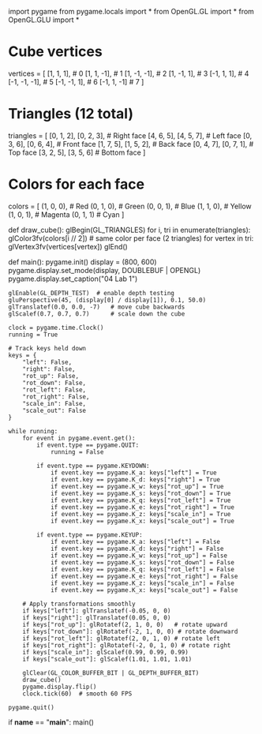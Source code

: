 import pygame
from pygame.locals import *
from OpenGL.GL import *
from OpenGL.GLU import *

# Cube vertices
vertices = [
    [1, 1, 1],    # 0
    [1, 1, -1],   # 1
    [1, -1, -1],  # 2
    [1, -1, 1],   # 3
    [-1, 1, 1],   # 4
    [-1, -1, -1], # 5
    [-1, -1, 1],  # 6
    [-1, 1, -1]   # 7
]

# Triangles (12 total)
triangles = [
    [0, 1, 2], [0, 2, 3],  # Right face
    [4, 6, 5], [4, 5, 7],  # Left face
    [0, 3, 6], [0, 6, 4],  # Front face
    [1, 7, 5], [1, 5, 2],  # Back face
    [0, 4, 7], [0, 7, 1],  # Top face
    [3, 2, 5], [3, 5, 6]   # Bottom face
]

# Colors for each face
colors = [
    (1, 0, 0),   # Red
    (0, 1, 0),   # Green
    (0, 0, 1),   # Blue
    (1, 1, 0),   # Yellow
    (1, 0, 1),   # Magenta
    (0, 1, 1)    # Cyan
]

def draw_cube():
    glBegin(GL_TRIANGLES)
    for i, tri in enumerate(triangles):
        glColor3fv(colors[i // 2])  # same color per face (2 triangles)
        for vertex in tri:
            glVertex3fv(vertices[vertex])
    glEnd()

def main():
    pygame.init()
    display = (800, 600)
    pygame.display.set_mode(display, DOUBLEBUF | OPENGL)
    pygame.display.set_caption("04 Lab 1")

    glEnable(GL_DEPTH_TEST)  # enable depth testing
    gluPerspective(45, (display[0] / display[1]), 0.1, 50.0)
    glTranslatef(0.0, 0.0, -7)   # move cube backwards
    glScalef(0.7, 0.7, 0.7)      # scale down the cube

    clock = pygame.time.Clock()
    running = True

    # Track keys held down
    keys = {
        "left": False,
        "right": False,
        "rot_up": False,
        "rot_down": False,
        "rot_left": False,
        "rot_right": False,
        "scale_in": False,
        "scale_out": False
    }

    while running:
        for event in pygame.event.get():
            if event.type == pygame.QUIT:
                running = False

            if event.type == pygame.KEYDOWN:
                if event.key == pygame.K_a: keys["left"] = True
                if event.key == pygame.K_d: keys["right"] = True
                if event.key == pygame.K_w: keys["rot_up"] = True
                if event.key == pygame.K_s: keys["rot_down"] = True
                if event.key == pygame.K_q: keys["rot_left"] = True
                if event.key == pygame.K_e: keys["rot_right"] = True
                if event.key == pygame.K_z: keys["scale_in"] = True
                if event.key == pygame.K_x: keys["scale_out"] = True

            if event.type == pygame.KEYUP:
                if event.key == pygame.K_a: keys["left"] = False
                if event.key == pygame.K_d: keys["right"] = False
                if event.key == pygame.K_w: keys["rot_up"] = False
                if event.key == pygame.K_s: keys["rot_down"] = False
                if event.key == pygame.K_q: keys["rot_left"] = False
                if event.key == pygame.K_e: keys["rot_right"] = False
                if event.key == pygame.K_z: keys["scale_in"] = False
                if event.key == pygame.K_x: keys["scale_out"] = False

        # Apply transformations smoothly
        if keys["left"]: glTranslatef(-0.05, 0, 0)
        if keys["right"]: glTranslatef(0.05, 0, 0)
        if keys["rot_up"]: glRotatef(2, 1, 0, 0)   # rotate upward
        if keys["rot_down"]: glRotatef(-2, 1, 0, 0) # rotate downward
        if keys["rot_left"]: glRotatef(2, 0, 1, 0) # rotate left
        if keys["rot_right"]: glRotatef(-2, 0, 1, 0) # rotate right
        if keys["scale_in"]: glScalef(0.99, 0.99, 0.99)
        if keys["scale_out"]: glScalef(1.01, 1.01, 1.01)

        glClear(GL_COLOR_BUFFER_BIT | GL_DEPTH_BUFFER_BIT)
        draw_cube()
        pygame.display.flip()
        clock.tick(60)  # smooth 60 FPS

    pygame.quit()

if __name__ == "__main__":
    main()
